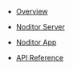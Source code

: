 <i class="fa fa-heartbeat fa-2x" style="float:left;margin-left:37px;margin-top:-137px;color:mediumvioletred;" aria-hidden="true"></i>

<!-- For some reason you need an empty double line between the menus to get the dropdown arrow. -->


- [Overview](main)


- [Noditor Server](server/main)


- [Noditor App](app/main)


- [API Reference](apis/main)
